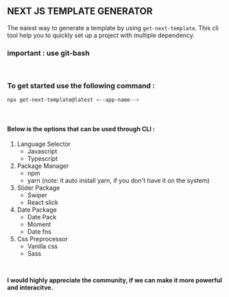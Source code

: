## NEXT JS TEMPLATE GENERATOR

The eaiest way to generate a template by using `get-next-template`. This cli tool help you to quickly set up a project with multiple dependency. 


### important : use git-bash

<br />

### To get started use the following command :
```bash
npx get-next-template@latest <--app-name-->
```

<br />

#### Below is the options that can be used through CLI :

1. Language Selector
    * Javascript
    * Typescript
2. Package Manager
    * npm 
    * yarn (note: it auto install yarn, if you don't have it on the system)
3. Slider Package
    * Swiper
    * React slick
4. Date Package
    * Date Pack
    * Moment
    * Date fns
5. Css Preprocessor
    * Vanilla css
    * Sass

<br />

**I would highly appreciate the community, if we can make it more powerful and interacitve.**